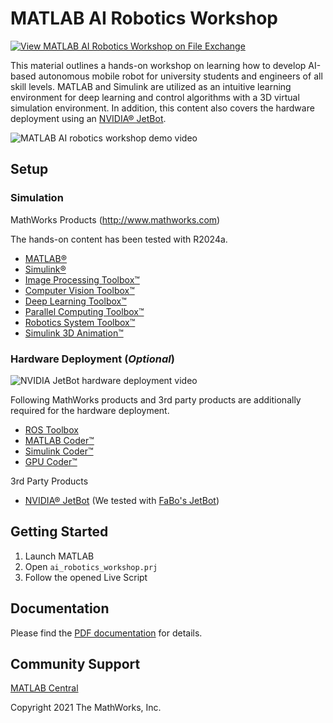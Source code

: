 # MATLAB AI Robotics Workshop

[![View MATLAB AI Robotics Workshop on File Exchange](https://www.mathworks.com/matlabcentral/images/matlab-file-exchange.svg)](https://jp.mathworks.com/matlabcentral/fileexchange/91980-matlab-ai-robotics-workshop)

This material outlines a hands-on workshop on learning how to develop AI-based autonomous mobile robot for university students and engineers of all skill levels. MATLAB and Simulink are utilized as an intuitive learning environment for deep learning and control algorithms with a 3D virtual simulation environment. In addition, this content also covers the hardware deployment using an [NVIDIA&reg; JetBot](https://jetbot.org/).

![MATLAB AI robotics workshop demo video](doc/matlab_ai_robotics_workshop.gif)



## Setup

### Simulation

MathWorks Products (http://www.mathworks.com)

The hands-on content has been tested with R2024a.

* [MATLAB&reg;](https://www.mathworks.com/products/matlab.html)
* [Simulink&reg;](https://www.mathworks.com/products/simulink.html)
* [Image Processing Toolbox&trade;](https://www.mathworks.com/products/image.html)
* [Computer Vision Toolbox&trade;](https://www.mathworks.com/products/computer-vision.html)
* [Deep Learning Toolbox&trade;](https://www.mathworks.com/products/deep-learning.html)
* [Parallel Computing Toolbox&trade;](https://www.mathworks.com/products/parallel-computing.html)
* [Robotics System Toolbox&trade;](https://www.mathworks.com/products/robotics.html)
* [Simulink 3D Animation&trade;](https://www.mathworks.com/products/3d-animation.html)

### Hardware Deployment (*Optional*)

![NVIDIA JetBot hardware deployment video](doc/matlab_ai_robotics_workshop_hardware.gif)

Following MathWorks products and 3rd party products are additionally required for the hardware deployment.

* [ROS Toolbox](https://www.mathworks.com/products/ros.html)
* [MATLAB Coder&trade;](https://www.mathworks.com/products/matlab-coder.html)
* [Simulink Coder&trade;](https://www.mathworks.com/products/simulink-coder.html)
* [GPU Coder&trade;](https://www.mathworks.com/products/gpu-coder.html)

3rd Party Products

* [NVIDIA&reg; JetBot](https://jetbot.org/) (We tested with [FaBo's JetBot](https://www.fabo.store/collections/jetbot/products/jetbot-kit))

## Getting Started

1. Launch MATLAB
2. Open `ai_robotics_workshop.prj`
3. Follow the opened Live Script

## Documentation

Please find the [PDF documentation](doc/AI_Robotics_Workshop.pdf) for details.



## Community Support

[MATLAB Central](https://www.mathworks.com/matlabcentral)

Copyright 2021 The MathWorks, Inc.
